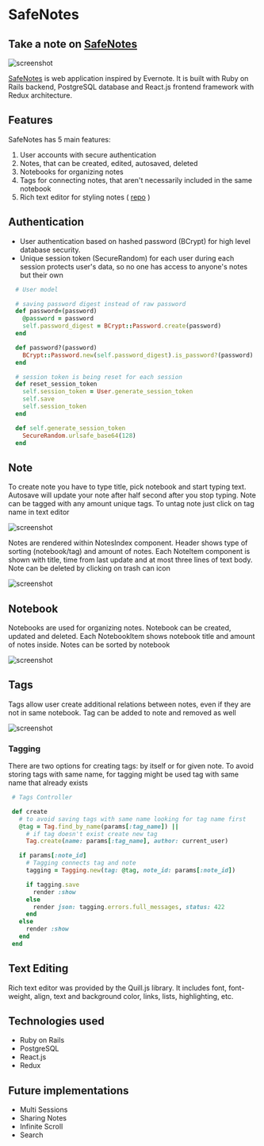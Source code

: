 # SafeNotes 

## Take a note on [SafeNotes](https://safenotes.herokuapp.com "SafeNotes")

![screenshot](http://res.cloudinary.com/safenotes/image/upload/v1484940592/Screen_Shot_2017-01-20_at_11.28.20_AM_p3o0bd.png "main_page")

[SafeNotes](https://safenotes.herokuapp.com "SafeNotes") is web application inspired by Evernote. It is built with Ruby on Rails backend, PostgreSQL database and React.js frontend framework with Redux architecture.

## Features

SafeNotes has 5 main features:

  1. User accounts with secure authentication
  2. Notes, that can be created, edited, autosaved, deleted
  3. Notebooks for organizing notes
  4. Tags for connecting notes, that aren't necessarily included in the same notebook
  5. Rich text editor for styling notes ( [repo](https://github.com/zenoamaro/react-quill "React-quill") )

  ## Authentication

  * User authentication based on hashed password (BCrypt) for high level database security.
  * Unique session token (SecureRandom) for each user during each session protects user's data, so no one has access to anyone's notes but their own

  ```ruby
    # User model

    # saving password digest instead of raw password
    def password=(password)
      @password = password
      self.password_digest = BCrypt::Password.create(password)
    end

    def password?(password)
      BCrypt::Password.new(self.password_digest).is_password?(password)
    end

    # session token is being reset for each session
    def reset_session_token
      self.session_token = User.generate_session_token
      self.save
      self.session_token
    end

    def self.generate_session_token
      SecureRandom.urlsafe_base64(128)
    end
  ```

  ## Note

  To create note you have to type title, pick notebook and start typing text. Autosave will update your note after half second after you stop typing. Note can be tagged with any amount unique tags. To untag note just click on tag name in text editor

  ![screenshot](http://res.cloudinary.com/safenotes/image/upload/v1484943274/Screen_Shot_2017-01-20_at_12.13.51_PM_k5audw.png "new_note")

  Notes are rendered within NotesIndex component. Header shows type of sorting (notebook/tag) and amount of notes. Each NoteItem component is shown with title, time from last update and at most three lines of text body. Note can be deleted by clicking on trash can icon

   ![screenshot](http://res.cloudinary.com/safenotes/image/upload/v1484948623/Screen_Shot_2017-01-20_at_1.43.22_PM_blvuik.png "note_index")

   ## Notebook

   Notebooks are used for organizing notes. Notebook can be created, updated and deleted. Each NotebookItem shows notebook title and amount of notes inside. Notes can be sorted by notebook

   ![screenshot](http://res.cloudinary.com/safenotes/image/upload/v1484950427/Screen_Shot_2017-01-20_at_1.52.26_PM_hskghm.png "notebooks")

   ## Tags

   Tags allow user create additional relations between notes, even if they are not in same notebook. Tag can be added to note and removed as well

   ![screenshot](http://res.cloudinary.com/safenotes/image/upload/v1484951047/Screen_Shot_2017-01-20_at_2.19.38_PM_ya3gbo.png "tags")

   ### Tagging

   There are two options for creating tags: by itself or for given note. To avoid storing tags with same name, for tagging might be used tag with same name that already exists

   ```ruby
    # Tags Controller
   
    def create
      # to avoid saving tags with same name looking for tag name first
      @tag = Tag.find_by_name(params[:tag_name]) ||
        # if tag doesn't exist create new tag
        Tag.create(name: params[:tag_name], author: current_user)

      if params[:note_id]
        # Tagging connects tag and note
        tagging = Tagging.new(tag: @tag, note_id: params[:note_id])

        if tagging.save
          render :show
        else
          render json: tagging.errors.full_messages, status: 422
        end
      else
        render :show
      end
    end
   ```

   ## Text Editing

   Rich text editor was provided by the Quill.js library. It includes font, font-weight, align, text and background color, links, lists, highlighting, etc.



## Technologies used

  * Ruby on Rails
  * PostgreSQL
  * React.js
  * Redux

## Future implementations

  * Multi Sessions
  * Sharing Notes
  * Infinite Scroll
  * Search
